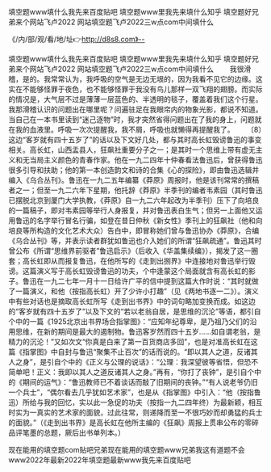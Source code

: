 填空题www填什么我先来百度贴吧
填空题www里我先来填什么知乎
填空题好兄弟来个网站飞卢2022
网站填空题飞卢2022三w点com中间填什么


《/内/部/观/看/地/址👉http://d8s8.com》--

填空题www填什么我先来百度贴吧
填空题www里我先来填什么知乎
填空题好兄弟来个网站飞卢2022
网站填空题飞卢2022三w点com中间填什么
　　我很滑稽，是的。我常常认为，我呼吸的空气是无边无垠的，因为我看不见它的边缘。这实在不能够怪罪于夜色，也不能够怪罪于我没有鸟儿那样一双飞翔的翅膀。而实际的情况是，大气层不过是薄薄一层蓝色的、半透明的毯子，覆盖着我们这个行星。我那滑稽认识的问题出在哪里呢？问遍驻足在我眼帘内的物象光影，都说不知道。当自己在一本书里读到“迷己逐物”时，我才突然省得问题出在了我的身上，问题就在我的血液里。呼吸一次次提醒我，我不屑，呼吸也就懒得再提醒我了。
　　〔8〕这边“客岁就有四十五岁了”的话以及下文好几处，都与其时高长虹毁谤鲁迅的事变相关。高长虹，山西盂县人，狂飙社重要分子之一；是其时一个思维上带有虚无主义和无当局主义颜色的青春作家。他在一九二四年十仲春看法鲁迅后，曾获得鲁迅很多引导和扶助；他的第一本创造韵文和诗的合集《心的探险》，即由鲁迅选辑并编入《乌合丛刊》。鲁迅在一九二五年编纂《莽原》周报时，他是该刊常常的撰稿者之一；但至一九二六年下星期，他托辞《莽原》半季刊的编者韦素园（其时鲁迅已摆脱北京到厦门大学执教，《莽原》自一九二六年起改为半季刊）压下了向培良的一篇稿子，即对韦素园等举行人身报复，并对鲁迅表白生气；但另一上面他又运用鲁迅的名字举行冒名行骗，如登在昔日仲秋《新女性》季刊上的狂飙社（他和向培良等所构造的文化艺术大众）告白中，即冒称她们曾与鲁迅协办《莽原》，合编《乌合丛刊》等，并表示读者群犹如鲁迅也介入她们的所谓“狂飙疏通”。鲁迅其时曾公布《所谓“思维界前驱者”鲁迅启示》（后收入《华盖集续编》），揭发了这一圈套；高长虹即从而报复鲁迅，在他所写的《走到出捌界》中连接地对鲁迅举行毁谤。这篇演义写于高长虹毁谤鲁迅的功夫，个中逢蒙这个局面就含有高长虹的影子。鲁迅在一九二七年一月十一日给许广平的信中提到这篇大作时说：“其时就做了一篇演义，和他（按指高长虹）开了少许小打趣”（见《两地书逐一二》）。演义中有些对话也是摘取高长虹所写《走到出书界》中的词句略加变换而成。如这边的“客岁就有四十五岁了”以及下文的“若以老翁自居，是思维的沉沦”等语，都引自个中的一篇《1925北京出书界场合指掌图》：“应知年纪尊卑，是乃祖乃父们的沿用思维，在新的期间是最大的遏制物。鲁迅客岁然而四十五岁……如自谓老翁，是精力的沉沦！”又如次文“你真是白来了第一百货商店多回”，也是对准高长虹在这篇《指掌图》中自封与鲁迅“聚集不止百次”的话而说的。“即以其人之道，反诸其人之身”，是引自个中的《正义与公理的说话》：“公理：我深望彼等省悟，但恐不简单吧！正义：我即以其人之道反诸其人之身。”再有，“你打了丧钟”，是引自个中的《期间的运气》：“鲁迅教师已不着谈话而敲了旧期间的丧钟。”“有人说老爷仍旧一个兵士”，“偶尔看去几乎犹如艺术家”，也是从《指掌图》中引入：“他（按指鲁迅）所给与我的回忆，实以此一急促的功夫（按指一九二四年终）为最新颖，相互时实为一真实的艺术家的面貌，过此往常，则递降而至一不很巧妙而却勇猛的兵士的面貌。”（《走到出书界》是高长虹在他所主编的《狂飙》周报上贯串公布的零碎品评笔墨的总题，厥后出书单列本。）





现在能用的填空题com贴吧兄弟现在能用的填空题www兄弟我这有道题不会www2022年最新2022年填空题最新www我先来百度贴吧
